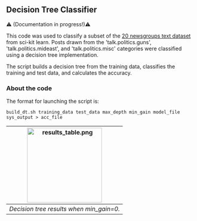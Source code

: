 
Decision Tree Classifier
---
:warning: (Documentation in progress!):warning:

This code was used to classify a subset of the [20 newsgroups text dataset](https://scikit-learn.org/0.19/datasets/twenty_newsgroups.html) from sci-kit learn. Posts drawn from the 'talk.politics.guns', 'talk.politics.mideast', and 'talk.politics.misc' categories were classified using a decision tree implementation.
 
The script builds a decision tree from the training data, classifies the training and test data, and calculates the accuracy.




### About the code

The format for launching the script is:  

```build_dt.sh training_data test_data max_depth min_gain model_file sys_output > acc_file```

| <img src="results_table.png" alt="results_table.png" width="200"/> | 
|:--:| 
| *Decision tree results when min_gain=0.* |



